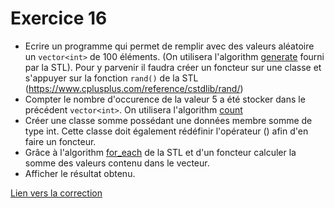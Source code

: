 # Exercice 16

* Ecrire un programme qui permet de remplir avec des valeurs aléatoire un ```vector<int>``` de 100 éléments. (On utilisera l'algorithm [generate](http://www.cplusplus.com/reference/algorithm/generate/) fourni par la STL).
Pour y parvenir il faudra créer un foncteur sur une classe et s'appuyer sur la fonction ```rand()``` de la STL (https://www.cplusplus.com/reference/cstdlib/rand/)
* Compter le nombre d'occurence de la valeur 5 a été stocker dans le précédent ```vector<int>```. On utilisera l'algorithm [count](http://www.cplusplus.com/reference/algorithm/count/)
* Créer une classe somme possédant une données membre somme de type int.
Cette classe doit également rédéfinir l'opérateur () afin d'en faire un foncteur.
* Grâce à l'algorithm [for_each](http://www.cplusplus.com/reference/algorithm/for_each/) de la STL et d'un foncteur calculer la somme des valeurs contenu dans le vecteur.
* Afficher le résultat obtenu.

[Lien vers la correction](https://repl.it/@arnaudbirk/Exercice16#main.cpp)
